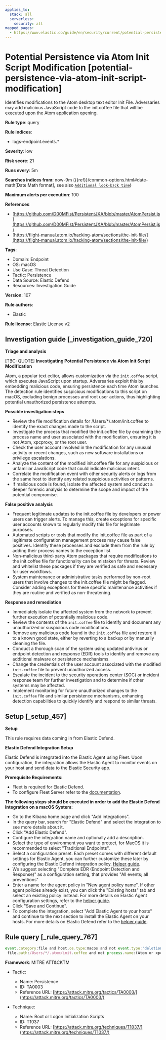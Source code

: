```yaml
---
applies_to:
  stack: all
  serverless:
    security: all
mapped_pages:
  - https://www.elastic.co/guide/en/security/current/potential-persistence-via-atom-init-script-modification.html
---
```


# Potential Persistence via Atom Init Script Modification [potential-persistence-via-atom-init-script-modification]

Identifies modifications to the Atom desktop text editor Init File. Adversaries may add malicious JavaScript code to the init.coffee file that will be executed upon the Atom application opening.

**Rule type**: query

**Rule indices**:

* logs-endpoint.events.*

**Severity**: low

**Risk score**: 21

**Runs every**: 5m

**Searches indices from**: now-9m ({{ref}}/common-options.html#date-math[Date Math format], see also [`Additional look-back time`](docs-content://solutions/security/detect-and-alert/create-detection-rule.md#rule-schedule))

**Maximum alerts per execution**: 100

**References**:

* [https://github.com/D00MFist/PersistentJXA/blob/master/AtomPersist.js](https://github.com/D00MFist/PersistentJXA/blob/master/AtomPersist.js)
* [https://flight-manual.atom.io/hacking-atom/sections/the-init-file/](https://flight-manual.atom.io/hacking-atom/sections/the-init-file/)

**Tags**:

* Domain: Endpoint
* OS: macOS
* Use Case: Threat Detection
* Tactic: Persistence
* Data Source: Elastic Defend
* Resources: Investigation Guide

**Version**: 107

**Rule authors**:

* Elastic

**Rule license**: Elastic License v2

## Investigation guide [_investigation_guide_720]

**Triage and analysis**

[TBC: QUOTE]
**Investigating Potential Persistence via Atom Init Script Modification**

Atom, a popular text editor, allows customization via the `init.coffee` script, which executes JavaScript upon startup. Adversaries exploit this by embedding malicious code, ensuring persistence each time Atom launches. The detection rule identifies suspicious modifications to this script on macOS, excluding benign processes and root user actions, thus highlighting potential unauthorized persistence attempts.

**Possible investigation steps**

* Review the file modification details for /Users/*/.atom/init.coffee to identify the exact changes made to the script.
* Investigate the process that modified the init.coffee file by examining the process name and user associated with the modification, ensuring it is not Atom, xpcproxy, or the root user.
* Check the user account involved in the modification for any unusual activity or recent changes, such as new software installations or privilege escalations.
* Analyze the content of the modified init.coffee file for any suspicious or unfamiliar JavaScript code that could indicate malicious intent.
* Correlate the modification event with other security alerts or logs from the same host to identify any related suspicious activities or patterns.
* If malicious code is found, isolate the affected system and conduct a deeper forensic analysis to determine the scope and impact of the potential compromise.

**False positive analysis**

* Frequent legitimate updates to the init.coffee file by developers or power users can trigger alerts. To manage this, create exceptions for specific user accounts known to regularly modify this file for legitimate purposes.
* Automated scripts or tools that modify the init.coffee file as part of a legitimate configuration management process may cause false positives. Identify these processes and exclude them from the rule by adding their process names to the exception list.
* Non-malicious third-party Atom packages that require modifications to the init.coffee file for functionality can be mistaken for threats. Review and whitelist these packages if they are verified as safe and necessary for user workflows.
* System maintenance or administrative tasks performed by non-root users that involve changes to the init.coffee file might be flagged. Consider adding exceptions for these specific maintenance activities if they are routine and verified as non-threatening.

**Response and remediation**

* Immediately isolate the affected system from the network to prevent further execution of potentially malicious code.
* Review the contents of the `init.coffee` file to identify and document any unauthorized or suspicious code modifications.
* Remove any malicious code found in the `init.coffee` file and restore it to a known good state, either by reverting to a backup or by manually cleaning the file.
* Conduct a thorough scan of the system using updated antivirus or endpoint detection and response (EDR) tools to identify and remove any additional malware or persistence mechanisms.
* Change the credentials of the user account associated with the modified `init.coffee` file to prevent unauthorized access.
* Escalate the incident to the security operations center (SOC) or incident response team for further investigation and to determine if other systems may be affected.
* Implement monitoring for future unauthorized changes to the `init.coffee` file and similar persistence mechanisms, enhancing detection capabilities to quickly identify and respond to similar threats.


## Setup [_setup_457]

**Setup**

This rule requires data coming in from Elastic Defend.

**Elastic Defend Integration Setup**

Elastic Defend is integrated into the Elastic Agent using Fleet. Upon configuration, the integration allows the Elastic Agent to monitor events on your host and send data to the Elastic Security app.

**Prerequisite Requirements:**

* Fleet is required for Elastic Defend.
* To configure Fleet Server refer to the [documentation](docs-content://reference/ingestion-tools/fleet/fleet-server.md).

**The following steps should be executed in order to add the Elastic Defend integration on a macOS System:**

* Go to the Kibana home page and click "Add integrations".
* In the query bar, search for "Elastic Defend" and select the integration to see more details about it.
* Click "Add Elastic Defend".
* Configure the integration name and optionally add a description.
* Select the type of environment you want to protect, for MacOS it is recommended to select "Traditional Endpoints".
* Select a configuration preset. Each preset comes with different default settings for Elastic Agent, you can further customize these later by configuring the Elastic Defend integration policy. [Helper guide](docs-content://solutions/security/configure-elastic-defend/configure-an-integration-policy-for-elastic-defend.md).
* We suggest selecting "Complete EDR (Endpoint Detection and Response)" as a configuration setting, that provides "All events; all preventions"
* Enter a name for the agent policy in "New agent policy name". If other agent policies already exist, you can click the "Existing hosts" tab and select an existing policy instead. For more details on Elastic Agent configuration settings, refer to the [helper guide](docs-content://reference/ingestion-tools/fleet/agent-policy.md).
* Click "Save and Continue".
* To complete the integration, select "Add Elastic Agent to your hosts" and continue to the next section to install the Elastic Agent on your hosts. For more details on Elastic Defend refer to the [helper guide](docs-content://solutions/security/configure-elastic-defend/install-elastic-defend.md).


## Rule query [_rule_query_767]

```js
event.category:file and host.os.type:macos and not event.type:"deletion" and
 file.path:/Users/*/.atom/init.coffee and not process.name:(Atom or xpcproxy) and not user.name:root
```

**Framework**: MITRE ATT&CKTM

* Tactic:

    * Name: Persistence
    * ID: TA0003
    * Reference URL: [https://attack.mitre.org/tactics/TA0003/](https://attack.mitre.org/tactics/TA0003/)

* Technique:

    * Name: Boot or Logon Initialization Scripts
    * ID: T1037
    * Reference URL: [https://attack.mitre.org/techniques/T1037/](https://attack.mitre.org/techniques/T1037/)




